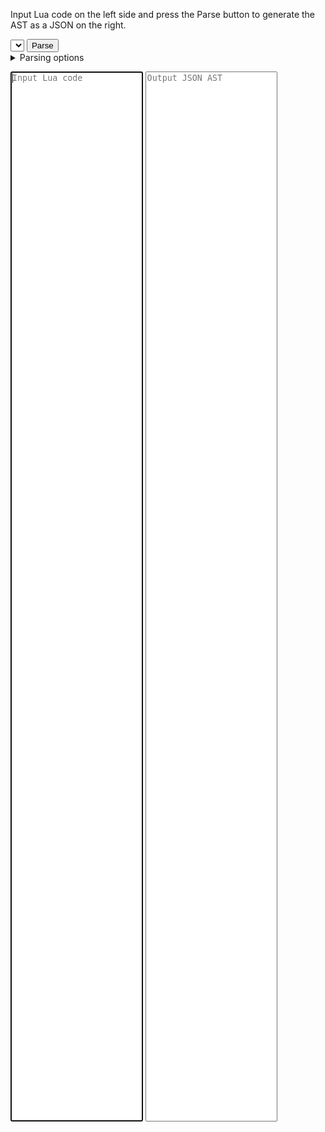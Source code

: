 <script src="../pico8parse.js"></script>

Input Lua code on the left side and press the Parse button to generate the AST as a JSON on the right.

<form class="text-center form-inline">
  <select name="version"></select>
  <button onclick="event.preventDefault();parseInput()" class="btn">Parse</button>
  <details>
    <summary>Parsing options</summary>
    <input type="checkbox" id="ignoreStrictP8FileFormat" name="ignoreStrictP8FileFormat" checked>
    <label for="ignoreStrictP8FileFormat">Ignore P8 file format (eg. header)</label>
    &middot;
    <input type="checkbox" id="ignoreP8scii" name="ignoreP8scii" checked>
    <label for="ignoreP8scii">Ignore invalid P8ASCII escape sequences</label>
    &middot;
    <select id="encodingMode" name="encodingMode">
      <option value="pseudo-latin1">pseudo-latin1</option>
      <option value="x-user-defined">x-user-defined</option>
      <option value="none" selected>none (discard)</option>
    </select>
    <label for="encodingMode">Encoding mode</label>
    &middot;
    <input type="checkbox" id="comments" name="comments" checked>
    <label for="comments">Store comments</label>
    &middot;
    <input type="checkbox" id="scope" name="scope" checked>
    <label for="scope">Store scope</label>
    &middot;
    <input type="checkbox" id="locations" name="locations" checked>
    <label for="locations">Store locations</label>
    &middot;
    <input type="checkbox" id="ranges" name="ranges" checked>
    <label for="ranges">Store ranges</label>
  </details>
</form>

<div class="text-center">
  <textarea name="input" class="editor" spellcheck="false" autocomplete="off" placeholder="Input Lua code" autofocus></textarea>
  <textarea name="output" class="editor" spellcheck="false" autocomplete="off" placeholder="Output JSON AST"></textarea>
</div>

<style>
  .editor {
    min-width: 42%;
    max-width: 42%;
    min-height: 120px;
    height: 42vh;
    font-family: monospace;
    resize: none;
    white-space: pre;
    overflow: auto;
  }
  input[type=checkbox] { margin-bottom: revert; }
  /* colors are shamelessly stolen from VSCode's "Light+" and "Dark+" */
  .comment { color: #008000 }
  .punctuation { color: #000000 }
  .function { color: #795E26 }
  .identifier { color: #001080 }
  .constant { color: #0000FF }
  .keyword { color: #AF00DB }
  .number { color: #098658 }
  .string { color: #A31515 }
  .special { color: #267F99 }
  body.dark .comment { color: #6A9955 }
  body.dark .punctuation { color: #D4D4D4 }
  body.dark .function { color: #DCDCAA }
  body.dark .identifier { color: #9CDCFE }
  body.dark .constant { color: #569CD6 }
  body.dark .keyword { color: #C586C0 }
  body.dark .number { color: #B5CEA8 }
  body.dark .string { color: #CE9178 }
  body.dark .special { color: #4EC9B0 }
</style>

<script src="util/cta.js"></script>

<script>
  var ast = {}
    , err = null
    , parseInput = function(directInput, directOptions) {};

  (function() {
    function _get(name) { return document.getElementsByName(name)[0]; }
    var inputEditor = makeColoredTextarea(_get('input'), _makeLexerPico8)
      , outputEditor = makeColoredTextarea(_get('output'), _makeLexerJSON)
      , version = _get('version')
      , ignoreStrictP8FileFormat = _get('ignoreStrictP8FileFormat')
      , ignoreP8scii = _get('ignoreP8scii')
      , encodingMode = _get('encodingMode')
      , comments = _get('comments')
      , scope = _get('scope')
      , locations = _get('locations')
      , ranges = _get('ranges')
      ;

    var lst = []
      , ver, k;
    for (ver in pico8parse.versionFeatures) lst.push(ver); lst.sort();
    for (k = 0, ver = lst[0]; k < lst.length; ver = lst[++k])
      version.add(new Option(ver, ver));
    version.value = lst[lst.length-1]; //pico8parse.defaultOptions.luaVersion;

    version.addEventListener('change', inputEditor.redraw);
    ignoreStrictP8FileFormat.addEventListener('change', function() {
      var ta = inputEditor.textarea
        , m = ta.value.match(/^.*pico-8 cartridge.*\n(.*\n__lua__.*\n)?/);
      if (ignoreStrictP8FileFormat.checked) {
        if (m) ta.setRangeText("", 0, m[0].length);
      } else {
        if (!m) ta.setRangeText("pico-8 cartridge\n\n__lua__\n", 0, 0);
        else if (m[0].indexOf("__lua__") < 0) ta.setRangeText("\n__lua__\n", m[0].length, m[0].length);
      }
      inputEditor.redraw();
    });

    parseInput = function(directInput, directOptions) {
      var input = directInput || inputEditor.textarea.value
        , options = (Object.assign || _assign)({
              luaVersion: version.value
            , ignoreStrictP8FileFormat: ignoreStrictP8FileFormat.checked
            , ignoreP8scii: ignoreP8scii.checked
            , encodingMode: encodingMode.value
            , comments: comments.checked
            , scope: scope.checked
            , locations: locations.checked
            , ranges: ranges.checked
          }, directOptions);
      try {
        ast = pico8parse.parse(input, options);
        console.log("ast =");
        console.dir(ast);
        outputEditor.textarea.value = JSON.stringify(ast, null, 2);
        outputEditor.redraw();
        return ast;
      } catch (e) {
        err = e;
        console.log("err =");
        console.dir(err);
        outputEditor.textarea.value = JSON.stringify({ index: e.index, column: e.column, line: e.line, message: e.message }, null, 2);
        outputEditor.redraw();
        return null;
      }
    };

    function _assign(dest) {
      var args = slice.call(arguments, 1)
        , src, prop;

      for (var i = 0, length = args.length; i < length; ++i) {
        src = args[i];
        for (prop in src)
          if (Object.prototype.hasOwnProperty.call(src, prop))
            dest[prop] = src[prop];
      }

      return dest;
    }

    function _makeLexerPico8() {
      var firstLine = true
        , pico8Mode = version.value.startsWith("PICO-8")
        , expectsHeader = !ignoreStrictP8FileFormat.checked;
      return function(stream) {
        if (pico8Mode && firstLine && expectsHeader && stream.next(/^.*pico-8 cartridge.*/)) {
          firstLine = false;
          return 'keyword';
        }
        stream.skip(/^\s*/);
        if (stream.next(/^(0[bx])?[0-9]+(.[0-9]*)?/)) return 'number';
        if (stream.next(/^(0[bx])?.[0-9]+/)) return 'number';
        if (stream.next(/^(['"])(?:\\\1|.)*?\1/)) return 'string';
        if (stream.next(/^\[(=*)\[(.|\n)*?]\1]/)) return 'string';
        if (stream.next(/^--\[\[(.|\n)*?]]/)) return 'comment';
        if (stream.next(/^--.*/)) return 'comment';
        if (pico8Mode && stream.next(/^\/\/.*/)) return 'comment';
        if (!pico8Mode && stream.next(/^--\[(=*)\[(.|\n)*?]\1]/)) return 'comment';
        if (stream.next(/^\b(and|or|not)\b/)) return 'operator';
        if (stream.next(/^\b(false|nil|true|\.\.\.)\b/)) return 'constant';
        if (stream.next(/^\b(break|do|else|elseif|end|for|function|goto|if|in|local|repeat|return|then|until|while)\b/)) return 'keyword';
        if (stream.next(/^\b(_draw|_init|_update|_update60|abs|add|all|assert|atan2|band|bnot|bor|btn|btnp|bxor|camera|cartdata|cd|ceil|chr|circ|circfill|clip|cls|cocreate|color|coresume|cos|costatus|count|cstore|cursor|del|deli|dget|dir|dset|exit|export|extcmd|fget|fillp|flip|flr|folder|foreach|fset|getmetatable|help|holdframe|import|info|install_demos|install_games|keyconfig|line|load|ls|map|mapdraw|max|memcpy|memset|menuitem|mget|mid|min|mkdir|mset|music|ord|oval|ovalfill|pack|pairs|pal|palt|peek|pget|poke|print|printh|pset|rawequal|rawget|rawlen|rawset|reboot|rect|rectfill|reload|resume|rnd|run|save|select|setmetatable|sfx|sget|sgn|shl|shr|shutdown|sin|split|splore|spr|sqrt|srand|sset|sspr|stat|stop|sub|time|tline|tonum|tostr|trace|type|unpack|yield)\b/)) return 'special';
        if (stream.next("?")) return 'special';
        if (pico8Mode && stream.next(/^__(lua|gfx|gff|label|map|sfx|music)__/)) return 'keyword';
        if (stream.next(/^[A-Z_a-z\u0080-\uffff][0-9A-Z_a-z\u0080-\uffff]*/)) return stream.peek(/^\s*\(/) ? 'function' : 'identifier';
        if (stream.next(/^[-+*/\\^|&#~=:.;,@$%<>()[\]{}]/)) return 'punctuation';
        //if (stream.skip(/^./)) return true;
      };
    }

    function _makeLexerJSON() {
      var shouldBeValue = true
        , isWithinObject = [];
      return function(stream) {
        stream.skip(/^\s*/);
        if (stream.next("[")) {
          isWithinObject.push(false);
          return 'punctuation';
        }
        if (stream.next("]")) {
          isWithinObject.pop();
          return 'punctuation';
        }
        if (stream.next("{")) {
          isWithinObject.push(true);
          shouldBeValue = false;
          return 'punctuation';
        }
        if (stream.next("}")) {
          isWithinObject.pop();
          return 'punctuation';
        }
        if (stream.next(",")) {
          shouldBeValue = !isWithinObject[isWithinObject.length-1];
          return 'punctuation';
        }
        if (stream.next(":")) {
          shouldBeValue = true;
          return 'punctuation';
        }
        if (stream.next(/^(true|false|null)/)) return 'constant';
        if (stream.next(/^-?[0-9]+/)) return 'number';
        if (stream.next(/^"(?:\\"|.)*?"/)) return shouldBeValue ? 'string' : 'identifier';
      };
    }
  })();
</script>
